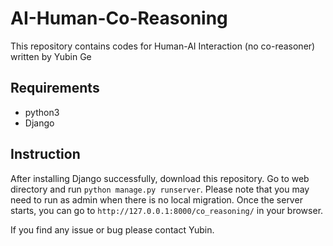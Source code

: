 # AI-Human-Co-Reasoning

This repository contains codes for Human-AI Interaction (no co-reasoner) written by Yubin Ge

## Requirements
* python3
* Django

## Instruction
After installing Django successfully, download this repository. Go to web directory and run `python manage.py runserver`. Please note that you may need to run as admin when there is no local migration. Once the server starts, you can go to `http://127.0.0.1:8000/co_reasoning/` in your browser.

If you find any issue or bug please contact Yubin.
